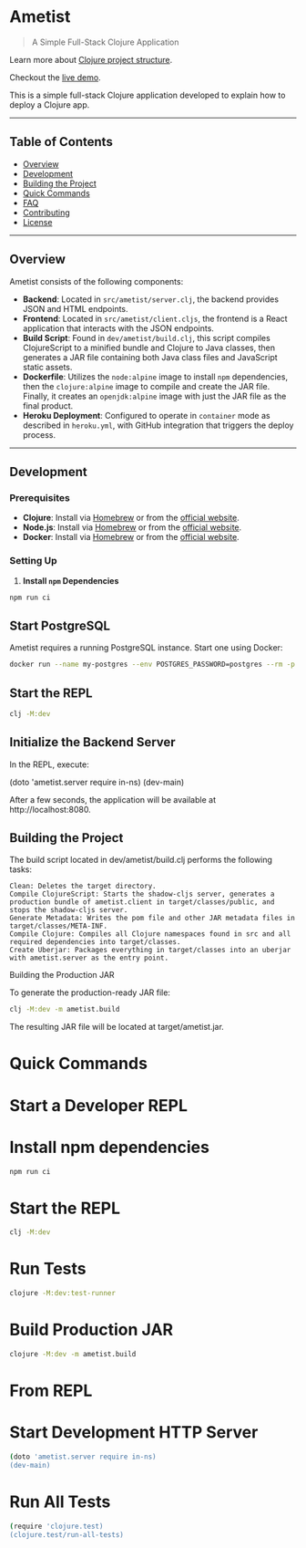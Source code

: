 # Ametist

> A Simple Full-Stack Clojure Application

Learn more about [Clojure project structure](https://souenzzo.com.br/creating-a-clojure-project.html).

Checkout the [live demo](https://ametist.herokuapp.com/).

This is a simple full-stack Clojure application developed to explain how to deploy a Clojure app.

---

## Table of Contents

- [Overview](#overview)
- [Development](#development)
- [Building the Project](#building-the-project)
- [Quick Commands](#quick-commands)
- [FAQ](#faq)
- [Contributing](#contributing)
- [License](#license)

---

## Overview

Ametist consists of the following components:

- **Backend**: Located in `src/ametist/server.clj`, the backend provides JSON and HTML endpoints.
- **Frontend**: Located in `src/ametist/client.cljs`, the frontend is a React application that interacts with the JSON endpoints.
- **Build Script**: Found in `dev/ametist/build.clj`, this script compiles ClojureScript to a minified bundle and Clojure to Java classes, then generates a JAR file containing both Java class files and JavaScript static assets.
- **Dockerfile**: Utilizes the `node:alpine` image to install `npm` dependencies, then the `clojure:alpine` image to compile and create the JAR file. Finally, it creates an `openjdk:alpine` image with just the JAR file as the final product.
- **Heroku Deployment**: Configured to operate in `container` mode as described in `heroku.yml`, with GitHub integration that triggers the deploy process.

---

## Development

### Prerequisites

- **Clojure**: Install via [Homebrew](https://brew.sh/) or from the [official website](https://clojure.org/guides/getting_started).
- **Node.js**: Install via [Homebrew](https://brew.sh/) or from the [official website](https://nodejs.org/).
- **Docker**: Install via [Homebrew](https://brew.sh/) or from the [official website](https://www.docker.com/get-started).

### Setting Up

1. **Install `npm` Dependencies**
```bash
npm run ci
```

## Start PostgreSQL

Ametist requires a running PostgreSQL instance. Start one using Docker:

```bash
docker run --name my-postgres --env POSTGRES_PASSWORD=postgres --rm -p 5432:5432 postgres:alpine
```

##  Start the REPL

```bash
clj -M:dev
```

## Initialize the Backend Server

In the REPL, execute:

(doto 'ametist.server require in-ns)
(dev-main)

After a few seconds, the application will be available at http://localhost:8080.


##  Building the Project

The build script located in dev/ametist/build.clj performs the following tasks:

    Clean: Deletes the target directory.
    Compile ClojureScript: Starts the shadow-cljs server, generates a production bundle of ametist.client in target/classes/public, and stops the shadow-cljs server.
    Generate Metadata: Writes the pom file and other JAR metadata files in target/classes/META-INF.
    Compile Clojure: Compiles all Clojure namespaces found in src and all required dependencies into target/classes.
    Create Uberjar: Packages everything in target/classes into an uberjar with ametist.server as the entry point.

Building the Production JAR

To generate the production-ready JAR file:

```bash
clj -M:dev -m ametist.build
```

The resulting JAR file will be located at target/ametist.jar.


# Quick Commands


# Start a Developer REPL

# Install npm dependencies
```bash
npm run ci
```

# Start the REPL
```bash
clj -M:dev
```

# Run Tests
```bash
clojure -M:dev:test-runner
```

# Build Production JAR
```bash
clojure -M:dev -m ametist.build
```

# From REPL

# Start Development HTTP Server
```bash
(doto 'ametist.server require in-ns)
(dev-main)
```

# Run All Tests
```bash
(require 'clojure.test)
(clojure.test/run-all-tests)
```
